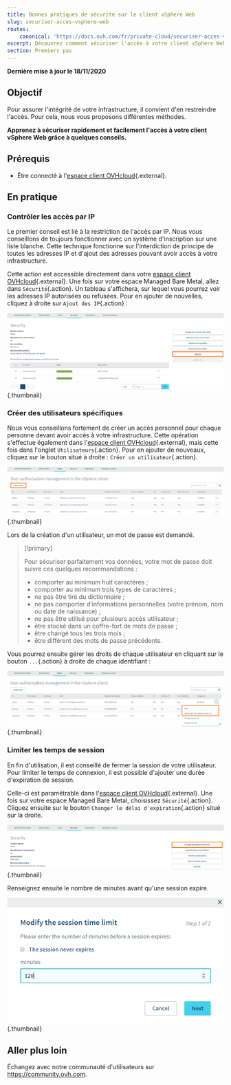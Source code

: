 ```yaml
---
title: Bonnes pratiques de sécurité sur le client vSphere Web
slug: securiser-acces-vsphere-web
routes:
    canonical: 'https://docs.ovh.com/fr/private-cloud/securiser-acces-vsphere-web/'
excerpt: Découvrez comment sécuriser l'accès à votre client vSphere Web
section: Premiers pas
---
```


**Dernière mise à jour le 18/11/2020**

## Objectif

Pour assurer l'intégrité de votre infrastructure, il convient d'en restreindre l'accès. Pour cela, nous vous proposons différentes méthodes.

**Apprenez à sécuriser rapidement et facilement l'accès à votre client vSphere Web grâce à quelques conseils.**

## Prérequis

- Être connecté à l'[espace client OVHcloud](https://www.ovh.com/auth/?action=gotomanager&from=https://www.ovh.com/fr/&ovhSubsidiary=fr){.external}.

## En pratique

### Contrôler les accès par IP

Le premier conseil est lié à la restriction de l'accès par IP. Nous vous conseillons de toujours fonctionner avec un système d'inscription sur une liste blanche. Cette technique fonctionne sur l'interdiction de principe de toutes les adresses IP et d'ajout des adresses pouvant avoir accès à votre infrastructure.

Cette action est accessible directement dans votre [espace client OVHcloud](https://www.ovh.com/auth/?action=gotomanager&from=https://www.ovh.com/fr/&ovhSubsidiary=fr){.external}. Une fois sur votre espace Managed Bare Metal, allez dans `Sécurité`{.action}. Un tableau s'affichera, sur lequel vous pourrez voir les adresses IP autorisées ou refusées. Pour en ajouter de nouvelles, cliquez à droite sur `Ajout des IP`{.action} :

![Ajout d'IP](images/adding_ip.png){.thumbnail}


### Créer des utilisateurs spécifiques

Nous vous conseillons fortement de créer un accès personnel pour chaque personne devant avoir accès à votre infrastructure. Cette opération s'effectue également dans l'[espace client OVHcloud](https://www.ovh.com/auth/?action=gotomanager&from=https://www.ovh.com/fr/&ovhSubsidiary=fr){.external}, mais cette fois dans l'onglet `Utilisateurs`{.action}. Pour en ajouter de nouveaux, cliquez sur le bouton situé à droite : `Créer un utilisateur`{.action}.

![Utilisateurs](images/users.png){.thumbnail}


Lors de la création d'un utilisateur, un mot de passe est demandé.

> [!primary]
>
> Pour sécuriser parfaitement vos données, votre mot de passe doit suivre ces quelques recommandations :
>
> - comporter au minimum huit caractères ;
> - comporter au minimum trois types de caractères ;
> - ne pas être tiré du dictionnaire ;
> - ne pas comporter d’informations personnelles (votre prénom, nom ou date de naissance) ;
> - ne pas être utilisé pour plusieurs accès utilisateur ;
> - être stocké dans un coffre-fort de mots de passe ;
> - être changé tous les trois mois ;
> - être différent des mots de passe précédents.
>

Vous pourrez ensuite gérer les droits de chaque utilisateur en cliquant sur le bouton `...`{.action} à droite de chaque identifiant :

![Édition des paramètres des utilisateurs](images/users_edit.png){.thumbnail}

### Limiter les temps de session

En fin d'utilisation, il est conseillé de fermer la session de votre utilisateur. Pour limiter le temps de connexion, il est possible d'ajouter une durée d'expiration de session.

Celle-ci est paramétrable dans l'[espace client OVHcloud](https://www.ovh.com/auth/?action=gotomanager&from=https://www.ovh.com/fr/&ovhSubsidiary=fr){.external}. Une fois sur votre espace Managed Bare Metal, choisissez `Sécurité`{.action}. Cliquez ensuite sur le bouton `Changer le délai d'expiration`{.action} situé sur la droite.

![Expiration de la session](images/security-expiration.png){.thumbnail}

Renseignez ensuite le nombre de minutes avant qu'une session expire.

![Expiration de la session](images/expiration.png){.thumbnail}

## Aller plus loin

Échangez avec notre communauté d'utilisateurs sur <https://community.ovh.com>.
